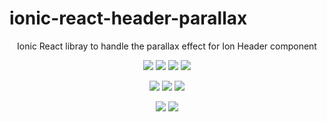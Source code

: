# ionic-react-header-parallax


<p align="center">
    Ionic React libray to handle the parallax effect for Ion Header component
</p>

<p align="center">
  <a href="https://www.npmjs.com/package/ionic-react-header-parallax
"><img src="https://img.shields.io/npm/v/ionic-react-header-parallax.svg"></a>
  <a href="https://travis-ci.com/ahmnouira/ionic-react-header-parallax"><img src="https://api.travis-ci.com/ahmnouira/ionic-react-header-parallax.svg?branch=master"></a>
  <a href="https://github.com/ahmnouira/ionic-react-header-parallax"><img src="https://img.shields.io/github/stars/ahmnouira/ionic-react-header-parallax"></a>
  <a href="https://www.npmjs.com/package/ionic-react-header-parallax"><img src="https://img.shields.io/npm/dm/ionic-react-header-parallax.svg"></a>
</p>

<p align="center">
  <a href="https://codecov.io/gh/ahmnouira/ionic-react-header-parallax"><img src="https://codecov.io/gh/ahmnouira/ionic-react-header-parallax/coverage.svg"></a>
  <a href="https://github.com/prettier/prettier"><img src="https://img.shields.io/badge/styled_with-prettier-ff69b4.svg"></a>
  <a href="https://opensource.org/licenses/MIT"><img src="https://img.shields.io/badge/License-MIT-blue.svg"></a>
</p>


<p align="center">
  <a href="https://david-dm.org/ahmnouira/ionic-react-header-parallax"><img src="https://david-dm.org/ahmnouira/ionic-react-header-parallax/status.svg"></a>
  <a href="https://david-dm.org/ahmnouira/ionic-react-header-parallax?type=dev"><img src="https://david-dm.org/ahmnouira/ionic-react-header-parallax/dev-status.svg"></a>
</p>